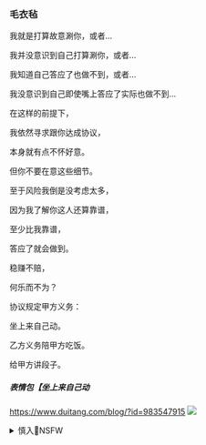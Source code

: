 ### 毛衣毡
我就是打算故意涮你，或者…

我并没意识到自己打算涮你，或者…

我知道自己答应了也做不到，或者…

我没意识到自己即使嘴上答应了实际也做不到…

在这样的前提下，

我依然寻求跟你达成协议，

本身就有点不怀好意。

但你不要在意这些细节。

至于风险我倒是没考虑太多，

因为我了解你这人还算靠谱，

至少比我靠谱，

答应了就会做到。

稳赚不赔，

何乐而不为？

协议规定甲方义务：

坐上来自己动。

乙方义务陪甲方吃饭。

给甲方讲段子。
##### 表情包【坐上来自己动
https://www.duitang.com/blog/?id=983547915
![](https://c-ssl.duitang.com/uploads/item/201808/02/20180802220911_cbjvq.thumb.1000_0.jpg)
<details><summary>慎入🔞NSFW</summary>

Not Safe For Work
![](https://upload.wikimedia.org/wikipedia/commons/thumb/d/d3/Biohazard_Symbol_Specification.png/210px-Biohazard_Symbol_Specification.png)

<details><summary><b>风险自理Use At Your Own Risk🈲</summary>

### 自动化学坐上来自己动表情图片
https://www.asqql.com/html_file/455/192342.html
![](https://upfile.asqql.com/2009pasdfasdfic2009s305985-ts/2016-10/201610179285152747.JPG)
![](https://upfile.asqql.com/simg/2016-10/201610179285152747.JPG)

### 蜡笔小新,金馆长s货,坐上来,自己动
http://www.54fcnr.com/gif/51551.html
![](http://up.54fcnr.com/pic_source/93/59/d8/9359d8855c93cf1cc99a2e9984e96c52.gif)

### 污表情s货,坐上来,小JJ高清原图 查看无损分辨率 扫描到手机
http://www.54fcnr.com/gif/215043.html
![](http://up.54fcnr.com/pic_source/33/d8/d9/33d8d9ef0e26064ce1d1f0663ff58235.gif)
</details>
</details>
